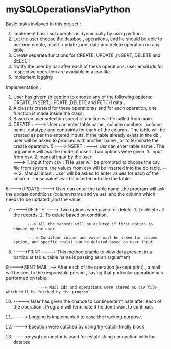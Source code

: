 # mySQLOperationsViaPython

Basic tasks invloved in this project :

1. Implement basic sql operations dynamically by using python . 
2. Let the user choose the databse , operations, and he should be able to perform create, insert, update ,print data and delete operation on any table . 
3. Create separate functions for CREATE, UPDATE ,INSERT, DELETE and SELECT
5. Notify the user by nail after each of these operations. user email ids for respective operation  are available in a csv file. 
6. Implement logging 

Implementation : 

1. User has givern th eoption to choose any of the following options: CREATE, INSERT,UPDATE ,DELETE and FETCH data .
2. A class is created for these operationas and for each operation, one function is made inside the class.
3. Based on user selection specific function will be called from main. 
4. CREATE : ---> User can enter table name , column numbers , column name, datatype and contraints for each of the column . The table will be created as per the entered                     inputs. If the table already exists in the db , user will be asked to procced with another name , or to terminate the create operation.
5.--->INSERT :  ---> Usr can enter table name . The prgramme will ask the mode of insert. Two options were given. 1. input from csv. 2. manual input by the user  
                ---> 1. input from csv : THe user will be prompted to choose the csv file from system. the values from csv will be inserted into the db table. 
                 ---> 2. Manual input : User will be asked to enter values for each of the column. Those values will be inserted into the the table.
                 
6.--->UPDATE:----> User can enter the table name ,the program will ask the update conditions (column name and value) ,and the column which needs to be updated ,and the value.
  
7. ---->DELETE :---> Two options were given for delete. 1. To delete all the records. 2. To delete based on condition. 

             ---> All the records will be deleted if first option is chosen by the user.
             
             ----> Condition column and value will be asked for second option, and specfic row(s) can be deleted based on user input
             
 8. ---->PRINT   ----> This method enable to view data present in a particular table. table name is passing as an arguement
 
 9.---->SENT MAIL :--> After each of the operation (except print) , a mail will be sent to the responsible person , saying that particular operation has performed on table. 
 
                  ---> Mail ids and operations were stored as csv file , which will be fetched by the program. 
              
10. -----> User has given the chance to continue/terminate after each of the operation . Program will terminate if he domt want to continue. 

11. ----> Logging is implemented to ease the tracking purpose. 

12. ----> Eception were catched by using try-catch-finally block 

13. ---->mysql.connector is used for establishing connection with the databse                     




             

        





